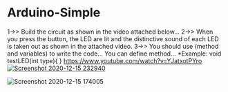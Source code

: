 # Arduino-Simple

1->> Build the circuit as shown in the video attached below...
2->> When you press the button, the LED are lit and the distinctive sound of each LED is taken out as shown in the attached video.
3->> You should use (method and variables) to write the code... You can define method...
*Example:
void testLED(int type){
}
<a href="https://www.youtube.com/watch?v=YJatxotPYro" rel="nofollow">https://www.youtube.com/watch?v=YJatxotPYro</a> </br>
[![Screenshot 2020-12-15 232940](https://user-images.githubusercontent.com/41232970/102275014-74c3cf80-3f2d-11eb-8701-b334f2c7adfa.png)
](https://www.youtube.com/watch?v=rJo002LlQAQ&ab_channel=NoorEl-Nahhal)



![Screenshot 2020-12-15 174005](https://user-images.githubusercontent.com/41232970/102274838-2d3d4380-3f2d-11eb-9210-8a7ce12cc9b1.png)

